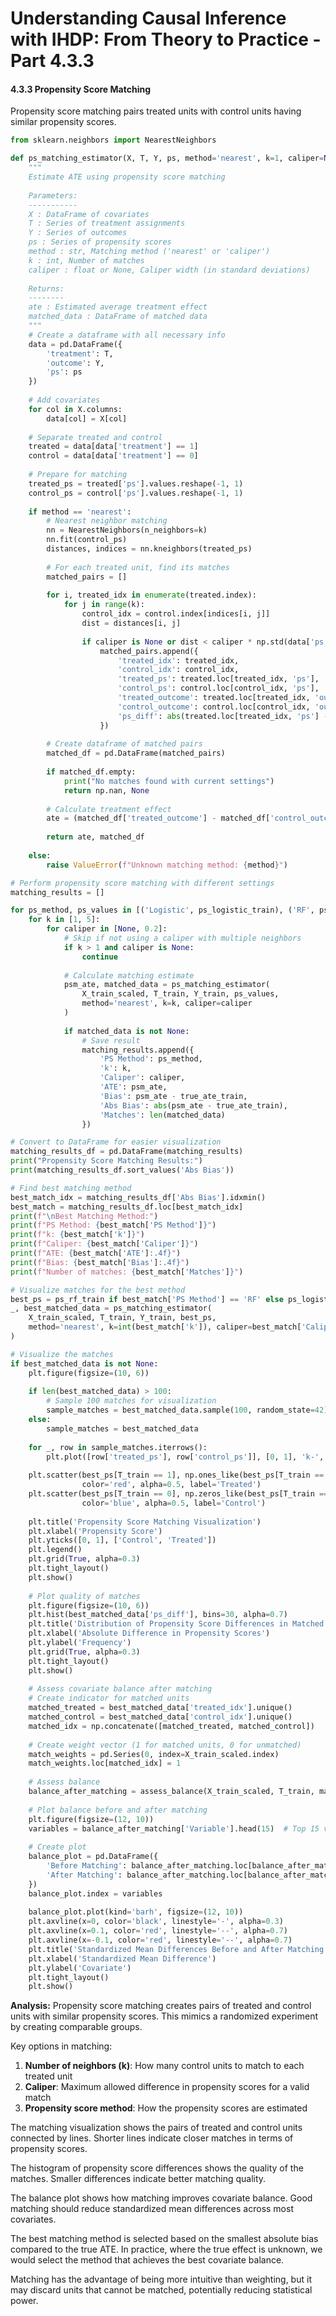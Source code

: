 # Understanding Causal Inference with IHDP: From Theory to Practice - Part 4.3.3

#### 4.3.3 Propensity Score Matching

Propensity score matching pairs treated units with control units having similar propensity scores.

```python
from sklearn.neighbors import NearestNeighbors

def ps_matching_estimator(X, T, Y, ps, method='nearest', k=1, caliper=None):
    """
    Estimate ATE using propensity score matching
    
    Parameters:
    -----------
    X : DataFrame of covariates
    T : Series of treatment assignments
    Y : Series of outcomes
    ps : Series of propensity scores
    method : str, Matching method ('nearest' or 'caliper')
    k : int, Number of matches
    caliper : float or None, Caliper width (in standard deviations)
    
    Returns:
    --------
    ate : Estimated average treatment effect
    matched_data : DataFrame of matched data
    """
    # Create a dataframe with all necessary info
    data = pd.DataFrame({
        'treatment': T,
        'outcome': Y,
        'ps': ps
    })
    
    # Add covariates
    for col in X.columns:
        data[col] = X[col]
    
    # Separate treated and control
    treated = data[data['treatment'] == 1]
    control = data[data['treatment'] == 0]
    
    # Prepare for matching
    treated_ps = treated['ps'].values.reshape(-1, 1)
    control_ps = control['ps'].values.reshape(-1, 1)
    
    if method == 'nearest':
        # Nearest neighbor matching
        nn = NearestNeighbors(n_neighbors=k)
        nn.fit(control_ps)
        distances, indices = nn.kneighbors(treated_ps)
        
        # For each treated unit, find its matches
        matched_pairs = []
        
        for i, treated_idx in enumerate(treated.index):
            for j in range(k):
                control_idx = control.index[indices[i, j]]
                dist = distances[i, j]
                
                if caliper is None or dist < caliper * np.std(data['ps']):
                    matched_pairs.append({
                        'treated_idx': treated_idx,
                        'control_idx': control_idx,
                        'treated_ps': treated.loc[treated_idx, 'ps'],
                        'control_ps': control.loc[control_idx, 'ps'],
                        'treated_outcome': treated.loc[treated_idx, 'outcome'],
                        'control_outcome': control.loc[control_idx, 'outcome'],
                        'ps_diff': abs(treated.loc[treated_idx, 'ps'] - control.loc[control_idx, 'ps'])
                    })
        
        # Create dataframe of matched pairs
        matched_df = pd.DataFrame(matched_pairs)
        
        if matched_df.empty:
            print("No matches found with current settings")
            return np.nan, None
        
        # Calculate treatment effect
        ate = (matched_df['treated_outcome'] - matched_df['control_outcome']).mean()
        
        return ate, matched_df
    
    else:
        raise ValueError(f"Unknown matching method: {method}")

# Perform propensity score matching with different settings
matching_results = []

for ps_method, ps_values in [('Logistic', ps_logistic_train), ('RF', ps_rf_train)]:
    for k in [1, 5]:
        for caliper in [None, 0.2]:
            # Skip if not using a caliper with multiple neighbors
            if k > 1 and caliper is None:
                continue
                
            # Calculate matching estimate
            psm_ate, matched_data = ps_matching_estimator(
                X_train_scaled, T_train, Y_train, ps_values, 
                method='nearest', k=k, caliper=caliper
            )
            
            if matched_data is not None:
                # Save result
                matching_results.append({
                    'PS Method': ps_method,
                    'k': k,
                    'Caliper': caliper,
                    'ATE': psm_ate,
                    'Bias': psm_ate - true_ate_train,
                    'Abs Bias': abs(psm_ate - true_ate_train),
                    'Matches': len(matched_data)
                })

# Convert to DataFrame for easier visualization
matching_results_df = pd.DataFrame(matching_results)
print("Propensity Score Matching Results:")
print(matching_results_df.sort_values('Abs Bias'))

# Find best matching method
best_match_idx = matching_results_df['Abs Bias'].idxmin()
best_match = matching_results_df.loc[best_match_idx]
print(f"\nBest Matching Method:")
print(f"PS Method: {best_match['PS Method']}")
print(f"k: {best_match['k']}")
print(f"Caliper: {best_match['Caliper']}")
print(f"ATE: {best_match['ATE']:.4f}")
print(f"Bias: {best_match['Bias']:.4f}")
print(f"Number of matches: {best_match['Matches']}")

# Visualize matches for the best method
best_ps = ps_rf_train if best_match['PS Method'] == 'RF' else ps_logistic_train
_, best_matched_data = ps_matching_estimator(
    X_train_scaled, T_train, Y_train, best_ps, 
    method='nearest', k=int(best_match['k']), caliper=best_match['Caliper']
)

# Visualize the matches
if best_matched_data is not None:
    plt.figure(figsize=(10, 6))
    
    if len(best_matched_data) > 100:
        # Sample 100 matches for visualization
        sample_matches = best_matched_data.sample(100, random_state=42)
    else:
        sample_matches = best_matched_data
    
    for _, row in sample_matches.iterrows():
        plt.plot([row['treated_ps'], row['control_ps']], [0, 1], 'k-', alpha=0.1)
    
    plt.scatter(best_ps[T_train == 1], np.ones_like(best_ps[T_train == 1]), 
                color='red', alpha=0.5, label='Treated')
    plt.scatter(best_ps[T_train == 0], np.zeros_like(best_ps[T_train == 0]), 
                color='blue', alpha=0.5, label='Control')
    
    plt.title('Propensity Score Matching Visualization')
    plt.xlabel('Propensity Score')
    plt.yticks([0, 1], ['Control', 'Treated'])
    plt.legend()
    plt.grid(True, alpha=0.3)
    plt.tight_layout()
    plt.show()
    
    # Plot quality of matches
    plt.figure(figsize=(10, 6))
    plt.hist(best_matched_data['ps_diff'], bins=30, alpha=0.7)
    plt.title('Distribution of Propensity Score Differences in Matched Pairs')
    plt.xlabel('Absolute Difference in Propensity Scores')
    plt.ylabel('Frequency')
    plt.grid(True, alpha=0.3)
    plt.tight_layout()
    plt.show()
    
    # Assess covariate balance after matching
    # Create indicator for matched units
    matched_treated = best_matched_data['treated_idx'].unique()
    matched_control = best_matched_data['control_idx'].unique()
    matched_idx = np.concatenate([matched_treated, matched_control])
    
    # Create weight vector (1 for matched units, 0 for unmatched)
    match_weights = pd.Series(0, index=X_train_scaled.index)
    match_weights.loc[matched_idx] = 1
    
    # Assess balance
    balance_after_matching = assess_balance(X_train_scaled, T_train, match_weights)
    
    # Plot balance before and after matching
    plt.figure(figsize=(12, 10))
    variables = balance_after_matching['Variable'].head(15)  # Top 15 variables by initial imbalance
    
    # Create plot
    balance_plot = pd.DataFrame({
        'Before Matching': balance_after_matching.loc[balance_after_matching['Variable'].isin(variables), 'SMD_Before'],
        'After Matching': balance_after_matching.loc[balance_after_matching['Variable'].isin(variables), 'SMD_After']
    })
    balance_plot.index = variables
    
    balance_plot.plot(kind='barh', figsize=(12, 10))
    plt.axvline(x=0, color='black', linestyle='-', alpha=0.3)
    plt.axvline(x=0.1, color='red', linestyle='--', alpha=0.7)
    plt.axvline(x=-0.1, color='red', linestyle='--', alpha=0.7)
    plt.title('Standardized Mean Differences Before and After Matching')
    plt.xlabel('Standardized Mean Difference')
    plt.ylabel('Covariate')
    plt.tight_layout()
    plt.show()
```

**Analysis:** Propensity score matching creates pairs of treated and control units with similar propensity scores. This mimics a randomized experiment by creating comparable groups.

Key options in matching:
1. **Number of neighbors (k)**: How many control units to match to each treated unit
2. **Caliper**: Maximum allowed difference in propensity scores for a valid match
3. **Propensity score method**: How the propensity scores are estimated

The matching visualization shows the pairs of treated and control units connected by lines. Shorter lines indicate closer matches in terms of propensity scores.

The histogram of propensity score differences shows the quality of the matches. Smaller differences indicate better matching quality.

The balance plot shows how matching improves covariate balance. Good matching should reduce standardized mean differences across most covariates.

The best matching method is selected based on the smallest absolute bias compared to the true ATE. In practice, where the true effect is unknown, we would select the method that achieves the best covariate balance.

Matching has the advantage of being more intuitive than weighting, but it may discard units that cannot be matched, potentially reducing statistical power.